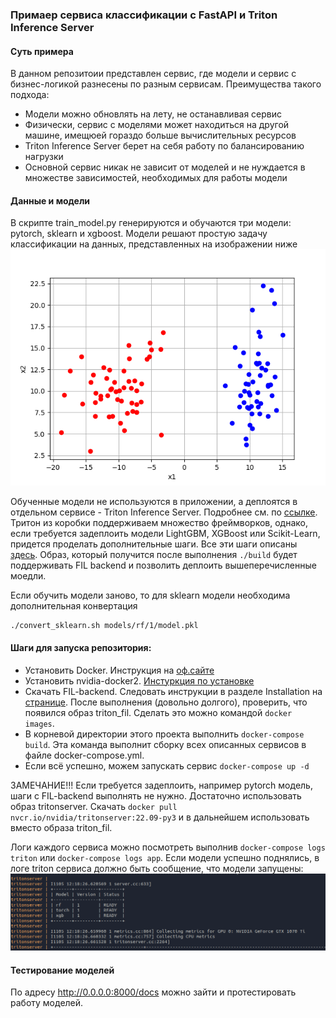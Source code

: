 ### Примаер сервиса классификации с FastAPI и Triton Inference Server

#### Суть примера
В данном репозитоии представлен сервис, где модели и сервис с бизнес-логикой разнесены по разным сервисам.
Преимущества такого подхода:
* Модели можно обновлять на лету, не останавливая сервис
* Физически, сервис с моделями может находиться на другой машине, имещюей гораздо больше вычислительных ресурсов
* Triton Inference Server берет на себя работу по балансированию нагрузки
* Основной сервис никак не зависит от моделей и не нуждается в множестве зависимостей, необходимых для работы модели

#### Данные и модели
В скрипте train_model.py генерируются и обучаются три модели: pytorch, sklearn и xgboost. Модели 
решают простую задачу классификации на данных, представленных на изображении ниже
![alt text](myplot.png)

Обученные модели не используются в приложении, а деплоятся в отдельном сервисе - Triton Inference Server.
Подробнее см. по [ссылке](https://github.com/triton-inference-server/server). Тритон из коробки поддерживаем множество фреймворков,
однако, если требуется задеплоить модели LightGBM, XGBoost или Scikit-Learn, придется проделать дополнительные шаги.
Все эти шаги описаны [здесь](https://github.com/triton-inference-server/fil_backend). Образ, который получится после выполнения ```./build```
будет поддерживать FIL backend и позволить деплоить вышеперечисленные моедли. 

Если обучить модели заново, то для sklearn модели необходима дополнительная конвертация
```
./convert_sklearn.sh models/rf/1/model.pkl 
```

#### Шаги для запуска репозитория:
* Установить Docker. Инструкция на [оф.сайте](https://docs.docker.com/engine/install/ubuntu/)
* Установить nvidia-docker2. [Инстуркция по установке](https://docs.nvidia.com/datacenter/cloud-native/container-toolkit/install-guide.html)
* Скачать FIL-backend. Следовать инструкции в разделе Installation на [странице](https://github.com/triton-inference-server/fil_backend).
После выполнения (довольно долгого), проверить, что появился образ triton_fil. Сделать это можно командой ```docker images```.
* В корневой директории этого проекта выполнить ```docker-compose build```. Эта команда выполнит сборку всех описанных сервисов в файле docker-compose.yml.
* Если всё успешно, можем запускать сервис ```docker-compose up -d```

ЗАМЕЧАНИЕ!!!
Если требуется задеплоить, например pytorch модель, шаги с FIL-backend выполнять не нужно. Достаточно использовать образ tritonserver.
Скачать  ```docker pull nvcr.io/nvidia/tritonserver:22.09-py3``` и в дальнейшем использовать вместо образа triton_fil.

Логи каждого сервиса можно посмотреть выполнив ```docker-compose logs triton``` или ```docker-compose logs app```.
Если модели успешно поднялись, в логе triton сервиса должно быть сообщение, что модели запущены:  
![alt text](triton_log.png)

#### Тестирование моделей
По адресу http://0.0.0.0:8000/docs можно зайти и протестировать работу моделей.